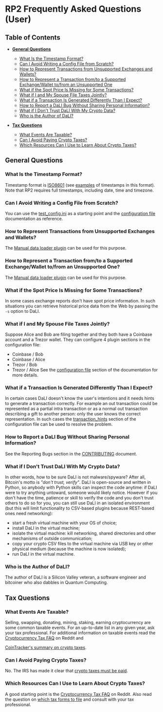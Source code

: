 <!--- Copyright 2022 eprbell --->

<!--- Licensed under the Apache License, Version 2.0 (the "License"); --->
<!--- you may not use this file except in compliance with the License. --->
<!--- You may obtain a copy of the License at --->

<!---     http://www.apache.org/licenses/LICENSE-2.0 --->

<!--- Unless required by applicable law or agreed to in writing, software --->
<!--- distributed under the License is distributed on an "AS IS" BASIS, --->
<!--- WITHOUT WARRANTIES OR CONDITIONS OF ANY KIND, either express or implied. --->
<!--- See the License for the specific language governing permissions and --->
<!--- limitations under the License. --->

# RP2 Frequently Asked Questions (User)

## Table of Contents
* **[General Questions](#general-questions)**
  * [What Is the Timestamp Format?](#what-is-the-timestamp-format)
  * [Can I Avoid Writing a Config File from Scratch?](#can-i-avoid-writing-a-config-file-from-scratch)
  * [How to Represent Transactions from Unsupported Exchanges and Wallets?](#how-to-represent-transactions-from-unsupported-exchanges-and-wallets)
  * [How to Represent a Transaction from/to a Supported Exchange/Wallet to/from an Unsupported One](#how-to-represent-a-transaction-fromto-a-supported-exchangewallet-tofrom-an-unsupported-one)
  * [What if the Spot Price Is Missing for Some Transactions?](#what-if-the-spot-price-is-missing-for-some-transactions)
  * [What if I and My Spouse File Taxes Jointly?](#what-if-i-and-my-spouse-file-taxes-jointly)
  * [What if a Transaction Is Generated Differently Than I Expect?](#what-if-a-transaction-is-generated-differently-than-i-expect)
  * [How to Report a DaLI Bug Without Sharing Personal Information?](#how-to-report-a-dali-bug-without-sharing-personal-information)
  * [What if I Don't Trust DaLI With My Crypto Data?](#what-if-i-dont-trust-rp2-with-my-crypto-data)
  * [Who is the Author of DaLI?](#who-is-the-author-of-dali)

* **[Tax Questions](#tax-questions)**
  * [What Events Are Taxable?](#what-events-are-taxable)
  * [Can I Avoid Paying Crypto Taxes?](#can-i-avoid-paying-crypto-taxes)
  * [Which Resources Can I Use to Learn About Crypto Taxes?](#which-resources-can-i-use-to-learn-about-crypto-taxes)

## General Questions

### What Is the Timestamp Format?
Timestamp format is [ISO8601](https://en.wikipedia.org/wiki/ISO_8601) (see [examples](https://en.wikipedia.org/wiki/ISO_8601#Combined_date_and_time_representations) of timestamps in this format). Note that RP2 requires full timestamps, including date, time and timezone.

### Can I Avoid Writing a Config File from Scratch?
You can use the [test_config.ini](config/test_config.ini) as a starting point and the [configuration file](configuration_file.md) documentation as reference.


### How to Represent Transactions from Unsupported Exchanges and Wallets?
The [Manual data loader plugin](configuration_file.md#manual-section-csv) can be used for this purpose.

### How to Represent a Transaction from/to a Supported Exchange/Wallet to/from an Unsupported One?
The [Manual data loader plugin](configuration_file.md#manual-section-csv) can be used for this purpose.

### What if the Spot Price Is Missing for Some Transactions?
In some cases exchange reports don't have spot price information. In such situations you can retrieve historical price data from the Web by passing the `-s` option to DaLI.

### What if I and My Spouse File Taxes Jointly?
Suppose Alice and Bob are filing together and they both have a Coinbase account and a Trezor wallet. They can configure 4 plugin sections in the configuration file:
* Coinbase / Bob
* Coinbase / Alice
* Trezor / Bob
* Trezor / Alice
See the [configuration file](configuration_file.md) section of the documentation for more details.

### What if a Transaction Is Generated Differently Than I Expect?
In certain cases DaLI doesn't know the user's intentions and it needs hints to generate a transaction correctly. For example an out transaction could be represented as a partial intra transaction or as a normal out transaction describing a gift to another person: only the user knows the correct representation. In such cases the [transaction_hints](configuration_file.md#transaction-hints-section) section of the configuration file can be used to resolve the problem.

### How to Report a DaLI Bug Without Sharing Personal Information?
See the Reporting Bugs section in the [CONTRIBUTING](../CONTRIBUTING.md#reporting-bugs) document.

### What if I Don't Trust DaLI With My Crypto Data?
In other words, how to be sure DaLI is not malware/spyware? After all, Bitcoin's motto is *"don't trust, verify"*. DaLI is open-source and written in Python, so anybody with Python skills can inspect the code anytime: if DaLI were to try anything untoward, someone would likely notice. However if you don't have the time, patience or skill to verify the code and you don't trust others to do so for you, you can still use DaLI in an isolated environment (but this will limit functionality to CSV-based plugins because REST-based ones need networking):
- start a fresh virtual machine with your OS of choice;
- install DaLI in the virtual machine;
- isolate the virtual machine: kill networking, shared directories and other mechanisms of outside communication;
- copy your crypto CSV files to the virtual machine via USB key or other physical medium (because the machine is now isolated);
- run DaLI in the virtual machine.

### Who is the Author of DaLI?
The author of DaLI is a Silicon Valley veteran, a software engineer and bitcoiner who also dabbles in Quantum Computing.

## Tax Questions

### What Events Are Taxable?
Selling, swapping, donating, mining, staking, earning cryptocurrency are some common taxable events. For an up-to-date list in any given year, ask your tax professional. For additional information on taxable events read the [Cryptocurrency Tax FAQ](https://www.reddit.com/r/CryptoTax/comments/re6jal/cryptocurrency_tax_faq/) on Reddit and
<!-- markdown-link-check-disable -->
[CoinTracker's summary on crypto taxes](https://www.cointracker.io/blog/what-tax-forms-should-crypto-holders-file).
<!-- markdown-link-check-enable-->

### Can I Avoid Paying Crypto Taxes?
No. The IRS has made it clear that [crypto taxes must be paid](https://www.irs.gov/newsroom/irs-reminds-taxpayers-to-report-virtual-currency-transactions).

### Which Resources Can I Use to Learn About Crypto Taxes?
A good starting point is the [Cryptocurrency Tax FAQ](https://www.reddit.com/r/CryptoTax/comments/re6jal/cryptocurrency_tax_faq/) on Reddit. Also read the question on [which tax forms to file](#which-crypto-tax-forms-to-file) and consult with your tax professional.

